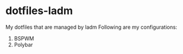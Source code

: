 # dotfiles-ladm
My dotfiles that are managed by ladm
Following are my configurations:
1. BSPWM
2. Polybar
